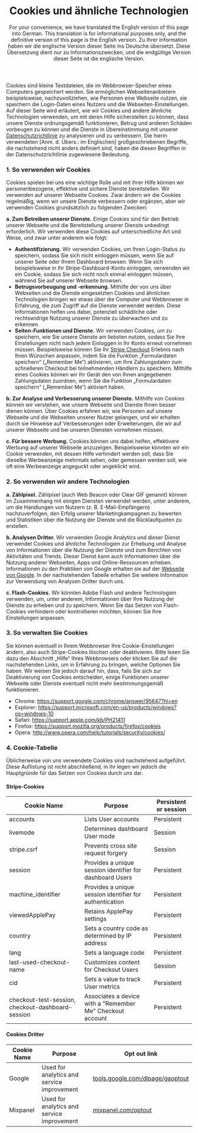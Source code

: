 <header>
<h1>Cookies und ähnliche Technologien</h1>

For your convenience, we have translated the English version of this page into German. This translation is for informational purposes only, and the definitive version of this page is the English version. Zu Ihrer Information haben wir die englische Version dieser Seite ins Deutsche übersetzt. Diese Übersetzung dient nur zu Informationszwecken, und die endgültige Version dieser Seite ist die englische Version.</header>

<section>

Cookies sind kleine Textdateien, die im Webbrowser-Speicher eines Computers gespeichert werden. Sie ermöglichen Webseitenanbietern beispielsweise, nachzuvollziehen, wie Personen eine Webseite nutzen, sie speichern die Login-Daten eines Nutzers und die Webseiten-Einstellungen. Auf dieser Seite wird erläutert, wie wir Cookies und andere ähnliche Technologien verwenden, um mit deren Hilfe sicherstellen zu können, dass unsere Dienste ordnungsgemäß funktionieren, Betrug und anderen Schäden vorbeugen zu können und die Dienste in Übereinstimmung mit unserer [Datenschutzrichtlinie](https://stripe.com/privacy) zu analysieren und zu verbessern. Die hierin verwendeten [Anm. d. Übers.: im Englischen] großgeschriebenen Begriffe, die nachstehend nicht anders definiert sind, haben die diesen Begriffen in der Datenschutzrichtlinie zugewiesene Bedeutung.

### 1. So verwenden wir Cookies

Cookies spielen bei uns eine wichtige Rolle und mit ihrer Hilfe können wir personenbezogene, effektive und sichere Dienste bereitstellen. Wir verwenden auf unserer Webseite Cookies. Zwar ändern wir die Cookies regelmäßig, wenn wir unsere Dienste verbessern oder ergänzen, aber wir verwenden Cookies grundsätzlich zu folgenden Zwecken:

**a. Zum Betreiben unserer Dienste.** Einige Cookies sind für den Betrieb unserer Webseite und die Bereitstellung unserer Dienste unbedingt erforderlich. Wir verwenden diese Cookies auf unterschiedliche Art und Weise, und zwar unter anderem wie folgt:

* **Authentifizierung.** Wir verwenden Cookies, um Ihren Login-Status zu speichern, sodass Sie sich nicht einloggen müssen, wenn Sie auf unserer Seite oder Ihrem Dashboard browsen. Wenn Sie sich beispielsweise in Ihr Stripe-Dashboard-Konto einloggen, verwenden wir ein Cookie, sodass Sie sich nicht noch einmal einloggen müssen, während Sie auf unserer Webseite browsen.
* **Betrugsvorbeugung und -erkennung.** Mithilfe der von uns über Webseiten und die Dienste eingesetzten Cookies und ähnlichen Technologien bringen wir etwas über die Computer und Webbrowser in Erfahrung, die zum Zugriff auf die Dienste verwendet werden. Diese Informationen helfen uns dabei, potenziell schädliche oder rechtswidrige Nutzung unserer Dienste zu überwachen und zu erkennen.
* **Seiten-Funktionen und Dienste.** Wir verwenden Cookies, um zu speichern, wie Sie unsere Dienste am liebsten nutzen, sodass Sie Ihre Einstellungen nicht nach jedem Einloggen in Ihr Konto erneut vornehmen müssen. Beispielsweise können Sie Ihr [Stripe Checkout](https://stripe.com/checkout) Erlebnis nach Ihren Wünschen anpassen, indem Sie die Funktion „Formulardaten speichern“ („Remember Me“) aktivieren, um Ihre Zahlungsdaten zum schnelleren Checkout bei teilnehmenden Händlern zu speichern. Mithilfe eines Cookies können wir Ihr Gerät den von Ihnen angegebenen Zahlungsdaten zuordnen, wenn Sie die Funktion „Formulardaten speichern“ („Remember Me“) aktiviert haben.

**b. Zur Analyse und Verbesserung unserer Dienste.** Mithilfe von Cookies können wir verstehen, wie unsere Webseite und Dienste Ihnen besser dienen können. Über Cookies erfahren wir, wie Personen auf unsere Webseite und die Webseiten unserer Nutzer gelangen, und wir erhalten durch sie Hinweise auf Verbesserungen oder Erweiterungen, die wir auf unserer Webseite und bei unseren Diensten vornehmen müssen.

**c. Für bessere Werbung.** Cookies können uns dabei helfen, effektivere Werbung auf unserer Webseite anzuzeigen. Beispielsweise könnten wir ein Cookie verwenden, mit dessen Hilfe verhindert werden soll, dass Sie dieselbe Werbeanzeige mehrmals sehen, oder gemessen werden soll, wie oft eine Werbeanzeige angeguckt oder angeklickt wird.

### 2. So verwenden wir andere Technologien

**a. Zählpixel.** Zählpixel (auch Web Beacon oder Clear GIF genannt) können im Zusammenhang mit einigen Diensten verwendet werden, unter anderem, um die Handlungen von Nutzern (z. B. E-Mail-Empfängern) nachzuverfolgen, den Erfolg unserer Marketingkampagnen zu bewerten und Statistiken über die Nutzung der Dienste und die Rücklaufquoten zu erstellen.

**b. Analysen Dritter.** Wir verwenden Google Analytics und dieser Dienst verwendet Cookies und ähnliche Technologien zur Erhebung und Analyse von Informationen über die Nutzung der Dienste und zum Berichten von Aktivitäten und Trends. Dieser Dienst kann auch Informationen über die Nutzung anderer Webseiten, Apps und Online-Ressourcen erheben. Informationen zu den Praktiken von Google erhalten sie auf der [Webseite von Google](https://www.google.com/policies/privacy/partners/). In der nachstehenden Tabelle erhalten Sie weitere Information zur Verwendung von Analysen Dritter durch uns.

**c. Flash-Cookies.** Wir könnten Adobe Flash und andere Technologien verwenden, um, unter anderem, Informationen über Ihre Nutzung der Dienste zu erheben und zu speichern. Wenn Sie das Setzen von Flash-Cookies verhindern oder kontrollieren möchten, können Sie Ihre Einstellungen anpassen.

### 3. So verwalten Sie Cookies

Sie können eventuell in Ihrem Webbrowser Ihre Cookie-Einstellungen ändern, also auch Stripe-Cookies löschen oder deaktivieren. Bitte lesen Sie dazu den Abschnitt „Hilfe“ Ihres Webbrowsers oder klicken Sie auf die nachstehenden Links, um in Erfahrung zu bringen, welche Optionen Sie haben. Wir weisen Sie jedoch darauf hin, dass, falls Sie sich zur Deaktivierung von Cookies entscheiden, einige Funktionen unserer Webseite oder Dienste eventuell nicht mehr bestimmungsgemäß funktionieren.

* Chrome: <a href="https://support.google.com/chrome/answer/95647?hl=en">https://support.google.com/chrome/answer/95647?hl=en</a>
* Explorer: <a href="https://support.microsoft.com/en-us/products/windows?os=windows-10">https://support.microsoft.com/en-us/products/windows?os=windows-10</a>
* Safari: <a href="https://support.apple.com/kb/PH21411">https://support.apple.com/kb/PH21411</a>
* Firefox: <a href="https://support.mozilla.org/products/firefox/cookies">https://support.mozilla.org/products/firefox/cookies</a>
* Opera: <a href="http://www.opera.com/help/tutorials/security/cookies/">http://www.opera.com/help/tutorials/security/cookies/</a>


### 4. Cookie-Tabelle

Üblicherweise von uns verwendete Cookies sind nachstehend aufgeführt. Diese Auflistung ist nicht abschließend, in ihr legen wir jedoch die Hauptgründe für das Setzen von Cookies durch uns dar.

#### Stripe-Cookies

<table class="alternate">
  <thead>
  <tr>
    <th>Cookie Name</th>
    <th>Purpose</th> 
    <th>Persistent or session </th>
  </tr>
  </thead>
  <tbody>    
  <tr>
    <td>accounts</td>
    <td>Lists User accounts</td> 
    <td>Persistent</td>
  </tr>
  <tr>
    <td>livemode</td>
    <td>Determines dashboard User mode</td>
    <td>Session </td>
  </tr>
  <tr>
    <td>stripe.csrf</td>
    <td>Prevents cross site request forgery</td>
    <td>Session</td>
    </tr>
  <tr>
    <td>session</td>
    <td>Provides a unique session identifier for dashboard Users</td>
    <td>Persistent</td>
    </tr>
  <tr>
    <td>machine_identifier</td>
    <td>Provides a unique session identifier for authentication</td>
    <td>Persistent </td>
    </tr>
    <tr>
<td>viewedApplePay</td>
<td>Retains ApplePay settings</td>
<td>Persistent </td>
    </tr>
  <tr>
<td>country</td>
<td>Sets a country code as determined by IP address</td>
<td>Persistent </td>
    </tr>
  <tr>
<td>lang</td>
<td>Sets a language code</td>
<td>Persistent </td>
    </tr>
  <tr>
<td>last-used-checkout-name</td>
<td>Customizes content for Checkout Users</td>
<td>Session</td>
    </tr>
  <tr>
<td>cid</td>
<td>Sets a value to track User metrics</td>
<td>Persistent</td>
    </tr>
  <tr>
<td>checkout-test-session, checkout-dashboard-session</td>
<td>Associates a device with a "Remember Me" Checkout account</td>
<td>Persistent </td>
</tr>
  </tbody>
</table>

#### Cookies Dritter

<table class="alternate">
<thead>
<tr>
<th>Cookie Name</th>
<th>Purpose</th>
<th>Opt out link</th>
</tr>
</thead>
<tbody>  
<tr>
<td>Google</td>
<td>Used for analytics and service improvement</td>
<td><a href="http://tools.google.com/dlpage/gaoptout">tools.google.com/dlpage/gaoptout</a></td>
</tr><tr>
<td>Mixpanel</td>
<td>Used for analytics and service improvement</td>
<td><a href="http://mixpanel.com/optout">mixpanel.com/optout</a></td>
</tbody>
</table>

</section>

